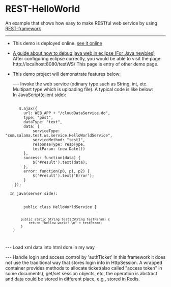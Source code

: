 REST-HelloWorld
===============

An example that shows how easy to make RESTful web service by using <a href="https://github.com/SalamaSoft/REST-framework">REST-framework</a>

------------------------------------------------------------------------------
* This demo is deployed online. <a href="http://www.salama.com.cn/REST-HelloWorld" target="_blank">see it online</a>
* <a href="https://dl.dropboxusercontent.com/u/48157648/doc/REST-HelloWorld/DebugJavaWebInEclipse.html">A guide about how to debug java web in eclipse (For Java newbies)</a>
  After configuring eclipse correctly, you would be able to visit the page: http://localhost:8080/testWS/
  This page is entry of other demo page.

* This demo project will demonstrate features below:

  --- Invoke the web service
      (odinary type such as String, int, etc. Multipart type which is uploading file). A typical code is like below:
     <br/>In JavaScript(client side):
     <br/>
<code>     
      $.ajax({
		url: WEB_APP + "/cloudDataService.do",
		type: "post",
		dataType: "text",
		data: {
			serviceType: "com.salama.test.ws.service.HelloWorldService",
			serviceMethod: "test1",
			responseType: respType,
			testParam: (new Date())
		},
		success: function(data) {
			$('#result').text(data);
		},
		error: function(p0, p1, p2) {
			$('#result').text('Error');
		}
	});
</code>

      In java(server side):
<code>      
		public class HelloWorldService {
		
			public static String test1(String testParam) {
				return "hellow world! \n" + testParam;
			}
		}
</code>

  --- Load xml data into html dom in my way
  
  --- Handle login and access control by 'authTicket'
      In this framework it does not use the traditional way that stores login info in HttpSession.
      A wrapped container provides methods to allocate ticket(also called "access token" in some documents), get/set session objects, etc, 
      the operation is abstract and data could be stored in different place, e.g., stored in Redis. 
